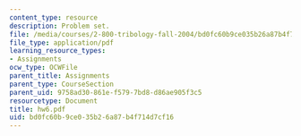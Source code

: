 ```yaml
---
content_type: resource
description: Problem set.
file: /media/courses/2-800-tribology-fall-2004/bd0fc60b9ce035b26a87b4f714d7cf16_hw6.pdf
file_type: application/pdf
learning_resource_types:
- Assignments
ocw_type: OCWFile
parent_title: Assignments
parent_type: CourseSection
parent_uid: 9758ad30-861e-f579-7bd8-d86ae905f3c5
resourcetype: Document
title: hw6.pdf
uid: bd0fc60b-9ce0-35b2-6a87-b4f714d7cf16
---
```

